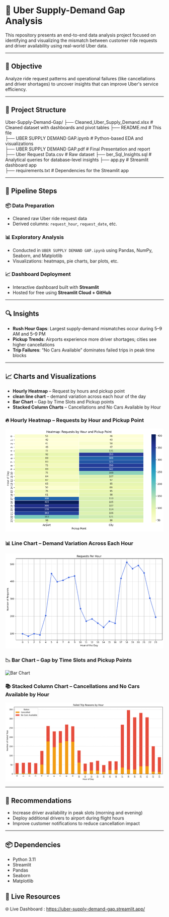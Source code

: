 # 🚖 Uber Supply-Demand Gap Analysis

This repository presents an end-to-end data analysis project focused on identifying and visualizing the mismatch between customer ride requests and driver availability using real-world Uber data.

---

## 📌 Objective

Analyze ride request patterns and operational failures (like cancellations and driver shortages) to uncover insights that can improve Uber's service efficiency.

---

## 📁 Project Structure

Uber-Supply-Demand-Gap/
├── Cleaned_Uber_Supply_Demand.xlsx                     # Cleaned dataset with dashboards and pivot tables 
├── README.md                                           # This file  
├── UBER SUPPLY DEMAND GAP.ipynb                        # Python-based EDA and visualizations  
├── UBER SUPPLY DEMAND GAP.pdf                          # Final Presentation and report  
├── Uber Request Data.csv                               # Raw dataset 
├── ber_Sql_Insights.sql                                # Analytical queries for database-level insights
├── app.py                                              # Streamlit dashboard app  
├── requirements.txt                                    # Dependencies for the Streamlit app  
 

---

## 🚀 Pipeline Steps

### 📦 Data Preparation  
- Cleaned raw Uber ride request data  
- Derived columns: `request_hour`, `request_date`, etc.    

### 📊 Exploratory Analysis  
- Conducted in `UBER SUPPLY DEMAND GAP.ipynb` using Pandas, NumPy,  Seaborn, and Matplotlib  
- Visualizations: heatmaps, pie charts, bar plots, etc.

### 📈 Dashboard Deployment  
- Interactive dashboard built with **Streamlit**  
- Hosted for free using **Streamlit Cloud + GitHub**  

---

## 🔍 Insights

- **Rush Hour Gaps**: Largest supply-demand mismatches occur during 5–9 AM and 5–9 PM  
- **Pickup Trends**: Airports experience more driver shortages; cities see higher cancellations  
- **Trip Failures**: “No Cars Available” dominates failed trips in peak time blocks  

---

## 📈 Charts and Visualizations

- **Hourly Heatmap** – Request by hours and pickup point  
- **clean line chart** – demand variation across each hour of the day  
- **Bar Chart** – Gap by Time Slots and Pickup points  
- **Stacked Column Charts** – Cancellations and No Cars Available by Hour


### 🔥 Hourly Heatmap – Requests by Hour and Pickup Point
![Hourly Heatmap](charts/hourly_heatmap.png)

### 📊 Line Chart – Demand Variation Across Each Hour
![Line Chart](charts/line_chart.png)

### 📉 Bar Chart – Gap by Time Slots and Pickup Points
![Bar Chart](charts/bar_charttime.png)

### 📚 Stacked Column Chart – Cancellations and No Cars Available by Hour
![Stacked Column](charts/stacked_column.png)


---

## 🧠 Recommendations

- Increase driver availability in peak slots (morning and evening)  
- Deploy additional drivers to airport during flight hours  
- Improve customer notifications to reduce cancellation impact  

---

## 📦 Dependencies

- Python 3.11  
- Streamlit  
- Pandas  
- Seaborn  
- Matplotlib  

## 🔗 Live Resources
🌐 Live Dashboard : https://uber-supply-demand-gap.streamlit.app/
